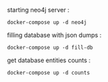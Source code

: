 starting neo4j server :
    
    docker-compose up -d neo4j

filling database with json dumps : 
    
    docker-compose up -d fill-db

get database entities counts : 
    
    docker-compose up -d counts
